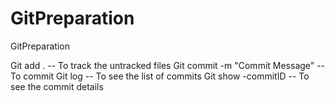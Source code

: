 # GitPreparation
GitPreparation

Git add . -- To track the untracked files
Git commit -m "Commit Message" -- To commit
Git log -- To see the list of commits
Git show -commitID  -- To see the commit details
